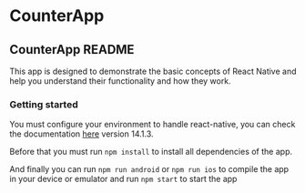 # CounterApp

## CounterApp README

This app is designed to demonstrate the basic concepts of React Native and help you understand their functionality and how they work.

### Getting started

You must configure your environment to handle react-native, you can check the documentation [here](https://reactnative.dev/docs/environment-setup) version 14.1.3.

Before that you must run `npm install` to install all dependencies of the app.

And finally you can run `npm run android` or `npm run ios` to compile the app in your device or emulator and run `npm start` to start the app&nbsp;
